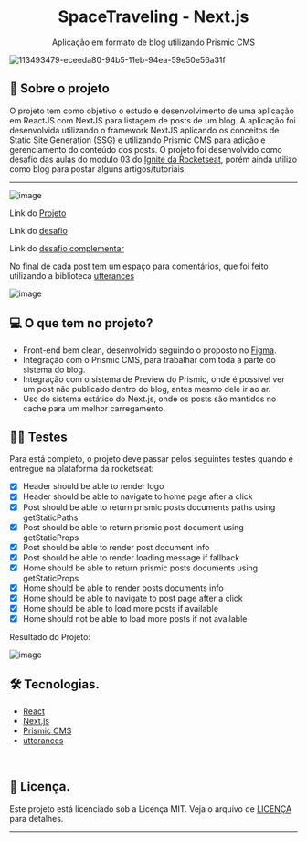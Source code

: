 <h1 align="center">
    SpaceTraveling - Next.js
</h1>

<p align="center">Aplicação em formato de blog utilizando Prismic CMS</p>

![113493479-eceeda80-94b5-11eb-94ea-59e50e56a31f](https://user-images.githubusercontent.com/83431609/140555145-18d008da-d651-4526-871e-2553bad4cd07.png)

## 📖 Sobre o projeto

O projeto tem como objetivo o estudo e desenvolvimento de uma aplicação em ReactJS com NextJS para listagem de posts de um blog. A aplicação foi desenvolvida utilizando o framework NextJS aplicando os conceitos de Static Site Generation (SSG) e utilizando Prismic CMS para adição e gerenciamento do conteúdo dos posts. O projeto foi desenvolvido como desafio das aulas do modulo 03 do [Ignite da Rocketseat](https://rocketseat.com.br/), porém ainda utilizo como blog para postar alguns artigos/tutoriais.

---

![image](https://user-images.githubusercontent.com/83431609/140818662-c6eedbb8-055e-4496-b061-a80a87860159.png)

Link do [Projeto](https://spacetraveling-tun.vercel.app/)

Link do [desafio](https://www.notion.so/Desafio-01-Criando-um-projeto-do-zero-b1a3645d286b4eec93f5f1f5476d0ff7)

Link do [desafio complementar](https://www.notion.so/Desafio-02-Adicionando-features-ao-blog-d466866c02544c79bbada9717c033d0a)

No final de cada post tem um espaço para comentários, que foi feito utilizando a biblioteca [utterances](https://github.com/utterance/utterances)

![image](https://user-images.githubusercontent.com/83431609/140819150-bb41755d-e031-4c45-83bb-b4a91e3a698e.png)



## 💻 O que tem no projeto?

* Front-end bem clean, desenvolvido seguindo o proposto no [Figma](https://www.figma.com/file/0Y26j0tf1K2WB5c1ja5hov/Desafios-M%C3%B3dulo-3-ReactJS?node-id=0%3A1).
* Integração com o Prismic CMS, para trabalhar com toda a parte do sistema do blog.
* Integração com o sistema de Preview do Prismic, onde é possível ver um post não publicado dentro do blog, antes mesmo dele ir ao ar.
* Uso do sistema estático do Next.js, onde os posts são mantidos no cache para um melhor carregamento.

## 🏃🏾 Testes

Para está completo, o projeto deve passar pelos seguintes testes quando é entregue na plataforma da rocketseat:

- [x] Header should be able to render logo
- [x] Header should be able to navigate to home page after a click
- [x] Post should be able to return prismic posts documents paths using getStaticPaths
- [x] Post should be able to return prismic post document using getStaticProps
- [x] Post should be able to render post document info
- [x] Post should be able to render loading message if fallback
- [x] Home should be able to return prismic posts documents using getStaticProps
- [x] Home should be able to render posts documents info
- [x] Home should be able to navigate to post page after a click
- [x] Home should be able to load more posts if available
- [x] Home should not be able to load more posts if not available

Resultado do Projeto:

![image](https://user-images.githubusercontent.com/83431609/140582264-1d732358-8519-4fd1-ab06-16239004d8d4.png)

## 🛠️ Tecnologias.

* [React](https://pt-br.reactjs.org/E)
* [Next.js](https://nextjs.org/)
* [Prismic CMS](https://prismic.io/)
* [utterances](https://github.com/utterance/utterances)


&nbsp;



## 📝 Licença.

Este projeto está licenciado sob a Licença MIT. Veja o arquivo de [LICENÇA](https://github.com/GBDev13/space-traveling/blob/master/LICENSE) para detalhes.


---
